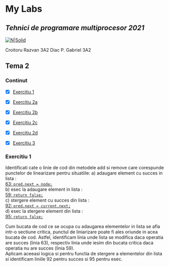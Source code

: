 # My Labs
## _Tehnici de programare multiprocesor 2021_
[![N|Solid](https://plati-taxe.uaic.ro/img/logo-retina1.png)](https://www.info.uaic.ro/)

Croitoru Razvan 3A2
Diac P. Gabriel 3A2



## Tema 2

### Continut
- [x] [Exercitiu 1](https://github.com/gabidiac11/multiprocessor-programming-techniques-java-homework-2/blob/main/README.md#exercitiu-1)
- [x] [Exercitiu 2a](https://github.com/gabidiac11/multiprocessor-programming-techniques-java-homework-2/blob/main/README.md#exercitiu-2a)
- [x] [Exercitiu 2b](https://github.com/gabidiac11/multiprocessor-programming-techniques-java-homework-2/blob/main/README.md#exercitiu-2b)
- [x] [Exercitiu 2c](https://github.com/gabidiac11/multiprocessor-programming-techniques-java-homework-2/blob/main/README.md#exercitiu-2c)
- [x] [Exercitiu 2d](https://github.com/gabidiac11/multiprocessor-programming-techniques-java-homework-2/blob/main/README.md#exercitiu-2d)
- [x] [Exercitiu 3](https://github.com/gabidiac11/multiprocessor-programming-techniques-java-homework-2/blob/main/README.md#exercitiu-3)


### Exercitiu 1

Identificati cate o linie de cod din metodele add si remove care corespunde punctelor de linearizare pentru situatiile:
a) adaugare element cu succes in lista :  
[63: `pred.next = node;`](https://github.com/gabidiac11/multiprocessor-programming-techniques-java-homework-2/blob/6f8e8c106fa0c74832ad76dd96126fd3e1ea35c0/TpmEx1/src/main/java/lists/CoarseList.java#L63)  
b) esec la adaugare element in lista :  
[59: `return false;`](https://github.com/gabidiac11/multiprocessor-programming-techniques-java-homework-2/blob/6f8e8c106fa0c74832ad76dd96126fd3e1ea35c0/TpmEx1/src/main/java/lists/CoarseList.java#L59)  
c) stergere element cu succes din lista :  
[92: `pred.next = current.next;`](https://github.com/gabidiac11/multiprocessor-programming-techniques-java-homework-2/blob/6f8e8c106fa0c74832ad76dd96126fd3e1ea35c0/TpmEx1/src/main/java/lists/CoarseList.java#L92)  
d) esec la stergere element din lista :  
[95: `return false;`](https://github.com/gabidiac11/multiprocessor-programming-techniques-java-homework-2/blob/6f8e8c106fa0c74832ad76dd96126fd3e1ea35c0/TpmEx1/src/main/java/lists/CoarseList.java#L95)  

Cum bucata de cod ce se ocupa cu adaugarea elementelor in lista se afla intr-o sectiune critica, punctul de liniarizare poate fi ales oriunde
in acea bucata de cod. Astfel, identificam linia unde lista se modifica daca operatia are succes (linia 63), respectiv linia unde iesim din bucata critica daca operatia nu are succes (linia 59).  
Aplicam aceeasi logica si pentru functia de stergere a elementelor din lista si identificam liniile 92 pentru succes si 95 pentru esec.

